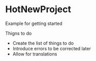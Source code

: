 # HotNewProject
Example for getting started

Thigns to do

* Create the list of things to do
* Introduce errors to be corrected later
* Allow for translations
